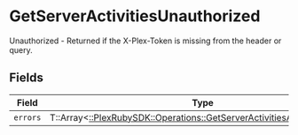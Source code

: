 # GetServerActivitiesUnauthorized

Unauthorized - Returned if the X-Plex-Token is missing from the header or query.


## Fields

| Field                                                                                                                                      | Type                                                                                                                                       | Required                                                                                                                                   | Description                                                                                                                                |
| ------------------------------------------------------------------------------------------------------------------------------------------ | ------------------------------------------------------------------------------------------------------------------------------------------ | ------------------------------------------------------------------------------------------------------------------------------------------ | ------------------------------------------------------------------------------------------------------------------------------------------ |
| `errors`                                                                                                                                   | T::Array<[::PlexRubySDK::Operations::GetServerActivitiesActivitiesErrors](../../models/operations/getserveractivitiesactivitieserrors.md)> | :heavy_minus_sign:                                                                                                                         | N/A                                                                                                                                        |